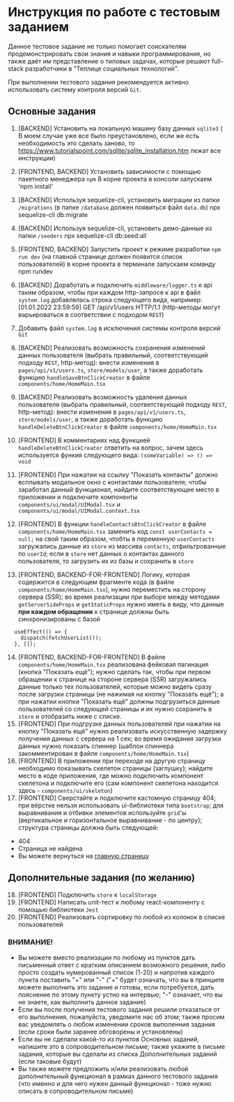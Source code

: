 # Инструкция по работе с тестовым заданием

Данное тестовое задание не только помогает соискателям продемонстрировать свои знания и навыки программирования, но также даёт им представление о типовых задачах, которые решают full-stack разработчики в "Теплице социальных технологий".

При выполнении тестового задания рекомендуется активно использовать систему контроля версий `Git`.

## Основные задания

1. [BACKEND] Установить на локальную машину базу данных `sqlite3` 
( В моем случае уже все было преустановлено, если же есть необходимость это сделать заново, то https://www.tutorialspoint.com/sqlite/sqlite_installation.htm лежат все инструкции) 

2. [FRONTEND, BACKEND] Установить зависимости с помощью пакетного менеджера `npm`
В корне проекта в консоли запускаем 'npm install'

3. [BACKEND] Используя sequelize-cli, установить миграции из папки `/migrations` (в папке `/database` должен появиться файл `data.db`)
npx sequelize-cli db:migrate

4. [BACKEND] Используя sequelize-cli, установить демо-данные из папки `/seeders`
npx sequelize-cli db:seed:all

5. [FRONTEND, BACKEND] Запустить проект к режиме разработки `npm run dev` (на главной странице должен появится список пользователей)
в корне проекта в терминале запускаем команду npm rundev

6. [BACKEND] Доработать и подключить `middleware/logger.ts` к api таким образом, чтобы при каждом http-запросе к api в файл `system.log` добавлялась строка следующего вида, например: [01.01.2022 23:59:59] GET /api/v1/users HTTP/1.1 (http-методы могут варьироваться в соответствии с подходом `REST`)


7. Добавить файл `system.log` в исключения системы контроля версий `Git`

8. [BACKEND] Реализовать возможность сохранения изменений данных пользователя (выбрать правильный, соответствующий подходу `REST`, http-метод): внести изменения в `pages/api/v1/users.ts`, `store/models/user`, а также доработать функцию `handleSaveBtnClickCreator` в файле `components/home/HomeMain.tsx`

9. [BACKEND] Реализовать возможность удаления данных пользователя (выбрать правильный, соответствующий подходу `REST`, http-метод): внести изменения в `pages/api/v1/users.ts`, `store/models/user`, а также доработать функцию `handleDeleteBtnClickCreator` в файле `components/home/HomeMain.tsx`


10. [FRONTEND] В комментариях над функцией `handleDeleteBtnClickCreator` ответить на вопрос, зачем здесь используется функия следующего вида: `(someVariable) => () => void`

11. [FRONTEND] При нажатии на ссылку "Показать контакты" должно всплывать модальное окно с контактами пользователя; чтобы заработал данный функционал, найдите соответствующее место в приложении и подключите компоненты `components/ui/modal/UIModal.tsx` и `components/ui/modal/UIModal.context.tsx`

12. [FRONTEND] В функции `handleContactsBtnClickCreator` в файле `components/home/HomeMain.tsx` заменить код `const userContacts = null;` на свой таким образом, чтобты в переменную `userContacts` загружались данные из `store` из массива `contacts`, отфильтрованные по `userId`; если в `store` нет данных о контактах данного пользователя, то загрузить их из базы и сохранить в `store`

13. [FRONTEND, BACKEND-FOR-FRONTEND] Логику, которая содержится в следующем фрагменте кода (в файле `components/home/HomeMain.tsx`), нужно переместить на сторону сервера (SSR); во время реализации при выборе между методами `getServerSideProps` и `getStaticProps` нужно иметь в виду, что данные **при каждом обращении** к странице должны быть синхронизированы с базой

```
  useEffect(() => {
    dispatch(fetchUserList());
  }, []);
```

14. [FRONTEND, BACKEND-FOR-FRONTEND] В файле `components/home/HomeMain.tsx` реализована фейковая пагинация (кнопка "Показать ещё"); нужно сделать так, чтобы при первом обращении к странице на стороне сервера (SSR) загружались данные только тех пользователей, которые можно видеть сразу после загрузки страницы (не нажимая на кнопку "Показать ещё"); а при нажатии кнопки "Показать ещё" должны подгрузиться данные пользователей со следующей страницы и их нужно сохранить в `store` и отобразить ниже с списке.
15. [FRONTEND] При подгрузке данных пользователей при нажатии на кнопку "Показать ещё" нужно реализовать искусственную задержку получения данных с сервера на 1 сек; во время ожидания загрузки данных нужно показать спиннер (шаблон спиннера закомментирован в файле `components/home/HomeMain.tsx`)
16. [FRONTEND] В приложении при переходе на другую страницу необходимо показывать скелетон страницы (заглушку); найдите место в коде приложения, где можно подключить компонент скелетона и подключите его (сам компонент скелетона находится здесь - `components/ui/skeleton`)
17. [FRONTEND] Сверстайте и подключите кастомную страницу 404; при вёрстке нельзя использовать ui-библиотеки типа `bootstrap`; для выравнивания и отбивки элементов используйте `grid`'ы (вертикальное и горизонтальное выравнивание - по центру); структура страницы должна быть следующей:

- 404
- Страница не найдена
- Вы можете вернуться на [главную страницу](/)

## Дополнительные задания (по желанию)

18. [FRONTEND] Подключить `store` к `localStorage`
19. [FRONTEND] Написать unit-тест к любому react-компоненту с помощью библиотеки `Jest`
20. [FRONTEND] Реализовать сортировку по любой из колонок в списке пользователей

### ВНИМАНИЕ!

- Вы можете вместо реализации по любому из пунктов дать письменный ответ с кратким описанием возможного решения, либо просто создать нумерованный список (1-20) и напротив каждого пункта поставить "+" или "-" ("+" будет означать, что вы в принципе можете выполнить это задание и готовы, если потребуется, дать пояснение по этому пункту устно на интервью; "-" означает, что вы не знаете, как выполнить данное задание)
- Если вы после получения тестового задания решили отказаться от его выполнения, пожалуйста, уведомите нас об этом; также просим вас уведомлять о любом изменении сроков выполенния задания (если сроки были заранее обговорены и установлены)
- Если вы не сделали какой-то из пунктов Основных заданий, напишите это в сопроводительном письме; также укажите в письме задания, которые вы сделали из списка Дополнительных заданий (если таковые будут)
- Вы также можете предложить и/или реализовать любой дополнительный функционал в рамках данного тестового задания (что именно и для чего нужен данный функционал - тоже нужно описать в сопроводительном письме)
